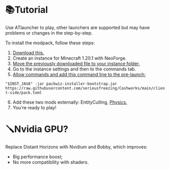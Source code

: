 # 📚Tutorial
Use ATlauncher to play, other launchers are supported but may have problems or changes in the step-by-step.

To install the modpack, follow these steps:

1. [Download this.](https://github.com/packwiz/packwiz-installer-bootstrap/releases)
2. Create an instance for Minecraft 1.20.1 with NeoForge.
3. [Move the previously downloaded file to your instance folder.](https://i.imgur.com/u0TLL4x.png)
4. Go to the instance settings and then to the commands tab.
5. [Allow commands and add this command line to the pre-launch:](https://i.imgur.com/Igq96WP.png)

`"$INST_JAVA" -jar packwiz-installer-bootstrap.jar https://raw.githubusercontent.com/seriousfreezing/Cashworks/main/client-side/pack.toml`

6. Add these two mods externally: EntityCulling, [Physics.](https://www.patreon.com/file?h=105510754&i=19422295)
7. You're ready to play!

# 🪛Nvidia GPU?
Replace Distant Horizons with Nvidium and Bobby, which improves:
- Big performance boost;
- No more compatibility with shaders.